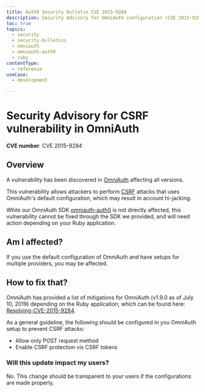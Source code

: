 ```yaml
---
title: Auth0 Security Bulletin CVE 2015-9284
description: Security Advisory for OmniAuth configuration (CVE 2015-9284)
toc: true
topics:
  - security
  - security-bulletins
  - omniauth
  - omniauth-auth0
  - ruby
contentType:
  - reference
useCase:
  - development

---
```

# Security Advisory for CSRF vulnerability in OmniAuth

**CVE number**: CVE 2015-9284

## Overview

A vulnerability has been discovered in [OmniAuth](https://github.com/omniauth/omniauth) affecting all versions.

This vulnerability allows attackers to perform [CSRF](https://en.wikipedia.org/wiki/Cross-site_request_forgery) attacks that uses OmniAuth's default configuration, which may result in account hi-jacking.

While our OmniAuth SDK [omniauth-auth0](https://github.com/auth0/omniauth-auth0) is not directly affected, this vulnerability cannot be fixed through the SDK we provided, and will need action depending on your Ruby application.

## Am I affected?

If you use the default configuration of OmniAuth and have setups for multiple providers, you may be affected.

## How to fix that?

OmniAuth has provided a list of mitigations for OmniAuth (v1.9.0 as of July 10, 2019) depending on the Ruby application, which can be found here: [Resolving-CVE-2015-9284](https://github.com/omniauth/omniauth/wiki/Resolving-CVE-2015-9284).

As a general guideline, the following should be configured in you OmniAuth setup to prevent CSRF attacks:
* Allow only POST request method
* Enable CSRF protection vis CSRF tokens

### Will this update impact my users?

No. This change should be transparent to your users if the configurations are made properly.
